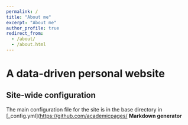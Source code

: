 ```yaml
---
permalink: /
title: "About me"
excerpt: "About me"
author_profile: true
redirect_from: 
  - /about/
  - /about.html
---
```


A data-driven personal website
======


Site-wide configuration
------
The main configuration file for the site is in the base directory in [_config.yml](https://github.com/academicpages/
**Markdown generator**

